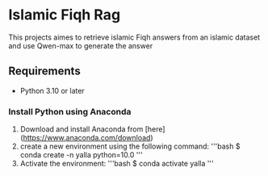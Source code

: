 # Islamic Fiqh Rag

This projects aimes to retrieve islamic Fiqh answers from an islamic dataset and use Qwen-max to generate the answer

## Requirements 
- Python 3.10 or later 

### Install Python using Anaconda 
1) Download and install Anaconda from [here] (https://www.anaconda.com/download)
2) create a new environment using the following command:
'''bash
$ conda create -n yalla python=10.0
'''
3) Activate the environment:
'''bash
$ conda activate yalla 
'''

